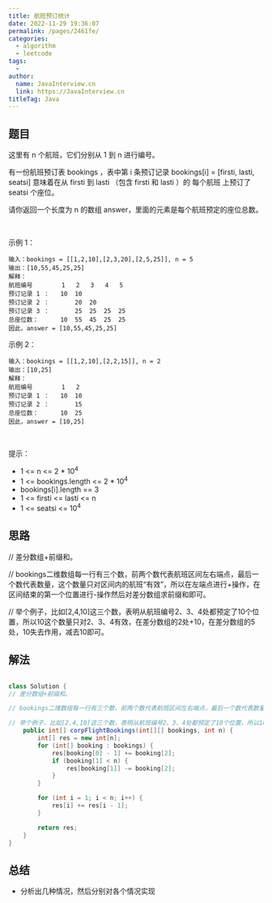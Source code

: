 ```yaml
---
title: 航班预订统计
date: 2022-11-29 19:36:07
permalink: /pages/2461fe/
categories:
  - algorithm
  - leetcode
tags:
  - 
author: 
  name: JavaInterview.cn
  link: https://JavaInterview.cn
titleTag: Java
---
```


## 题目

这里有 n 个航班，它们分别从 1 到 n 进行编号。

有一份航班预订表 bookings ，表中第 i 条预订记录 bookings[i] = [firsti, lasti, seatsi] 意味着在从 firsti 到 lasti （包含 firsti 和 lasti ）的 每个航班 上预订了 seatsi 个座位。

请你返回一个长度为 n 的数组 answer，里面的元素是每个航班预定的座位总数。

 

示例 1：

    输入：bookings = [[1,2,10],[2,3,20],[2,5,25]], n = 5
    输出：[10,55,45,25,25]
    解释：
    航班编号        1   2   3   4   5
    预订记录 1 ：   10  10
    预订记录 2 ：       20  20
    预订记录 3 ：       25  25  25  25
    总座位数：      10  55  45  25  25
    因此，answer = [10,55,45,25,25]
示例 2：

    输入：bookings = [[1,2,10],[2,2,15]], n = 2
    输出：[10,25]
    解释：
    航班编号        1   2
    预订记录 1 ：   10  10
    预订记录 2 ：       15
    总座位数：      10  25
    因此，answer = [10,25]
 

提示：

- 1 <= n <= 2 * 10<sup>4</sup>
- 1 <= bookings.length <= 2 * 10<sup>4</sup>
- bookings[i].length == 3
- 1 <= firsti <= lasti <= n
- 1 <= seatsi <= 10<sup>4</sup>

## 思路

// 差分数组+前缀和。

// bookings二维数组每一行有三个数，前两个数代表航班区间左右端点，最后一个数代表数量，这个数量只对区间内的航班“有效”，所以在左端点进行+操作，在区间结束的第一个位置进行-操作然后对差分数组求前缀和即可。

// 举个例子，比如[2,4,10]这三个数，表明从航班编号2、3、4处都预定了10个位置，所以10这个数量只对2、3、4有效，在差分数组的2处+10，在差分数组的5处，10失去作用，减去10即可。


## 解法
```java

class Solution {
// 差分数组+前缀和。

// bookings二维数组每一行有三个数，前两个数代表航班区间左右端点，最后一个数代表数量，这个数量只对区间内的航班“有效”，所以在左端点进行+操作，在区间结束的第一个位置进行-操作然后对差分数组求前缀和即可。

// 举个例子，比如[2,4,10]这三个数，表明从航班编号2、3、4处都预定了10个位置，所以10这个数量只对2、3、4有效，在差分数组的2处+10，在差分数组的5处，10失去作用，减去10即可。
    public int[] corpFlightBookings(int[][] bookings, int n) {
        int[] res = new int[n];
        for (int[] booking : bookings) {
            res[booking[0] - 1] += booking[2];
            if (booking[1] < n) {
                res[booking[1]] -= booking[2];
            }
        }

        for (int i = 1; i < n; i++) {
            res[i] += res[i - 1];
        }

        return res;
    }
}
```

## 总结

- 分析出几种情况，然后分别对各个情况实现 
